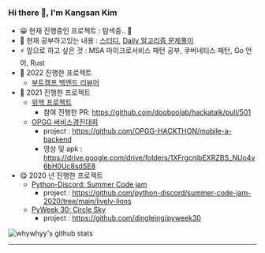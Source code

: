 ### Hi there 👋, I'm Kangsan Kim 

- 😀 현재 진행중인 프로젝트 : 탐색중.. 🤔
- 🌱 현재 공부하고있는 내용 : [스터디](https://github.com/st-study-group/study-log), [Daily 알고리즘 문제풀이](https://github.com/whywhyy/daily-algol)
- ⚡ 앞으로 하고 싶은 것 : MSA 마이크로서비스 패턴 공부, 쿠버네티스 패턴, Go 언어, Rust
- 🧐 2022 진행한 프로젝트
  - [부트캠프 백엔드 리뷰어](https://boostcamp.connect.or.kr/mentor_contributor.html)
- 🤠 2021 진행한 프로젝트
  - [위핵 프로젝트](https://wehack.dev/#/) 
    - 참여 진행한 PR: https://github.com/dooboolab/hackatalk/pull/501
  - [OPGG 써비스경진대회](https://www.opgg.team/event/hackathon-2021)
    - project : https://github.com/OPGG-HACKTHON/mobile-a-backend
    - 영상 및 apk : https://drive.google.com/drive/folders/1XFrgcnjbEXRZBS_NUo4v6bH0Uc8sdSE8
- 😋 2020 년 진행한 프로젝트 
  - [Python-Discord: Summer Code jam](https://github.com/python-discord/summer-code-jam-2020)
    - project : https://github.com/python-discord/summer-code-jam-2020/tree/main/lively-lions
  - [PyWeek 30: Circle Sky](https://pyweek.org/e/Bungus/)
    - project : https://github.com/dingleing/pyweek30

![whywhyy's github stats](https://github-readme-stats.whywhyy.vercel.app/api?username=whywhyy&show_icons=true&theme=radical)

---
